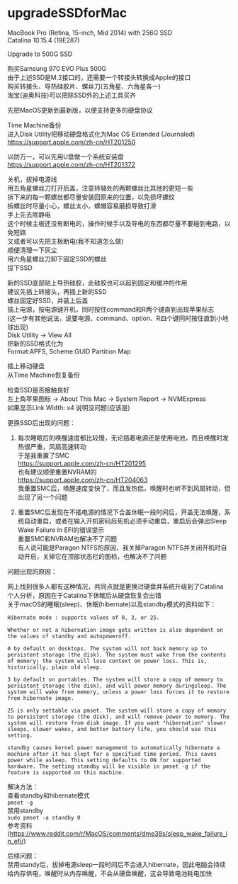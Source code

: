 # upgradeSSDforMac

MacBook Pro (Retina, 15-inch, Mid 2014) with 256G SSD   
Catalina 10.15.4 (19E287)  

Upgrade to 500G SSD  

购买Samsung 970 EVO Plus 500G  
由于上述SSD是M.2接口的，还需要一个转接头转换成Apple的接口  
购买转接头、导热硅胶片、螺丝刀(五角星、六角星各一)  
淘宝(迪奥科技)可以把除SSD外的上述工具买齐  

先把MacOS更新到最新版，以便支持更多的硬盘协议  

Time Machine备份  
进入Disk Utility把移动硬盘格式化为Mac OS Extended (Journaled)  
https://support.apple.com/zh-cn/HT201250  

以防万一，可以先用U盘做一个系统安装盘  
https://support.apple.com/zh-cn/HT201372  

关机，拔掉电源线  
用五角星螺丝刀打开后盖，注意转轴处的两颗螺丝比其他的更短一些  
拆下来的每一颗螺丝都尽量安装回原来的位置，以免损坏螺纹  
拆螺丝时尽量小心，螺丝太小，螺帽容易磨损导致打滑  
手上先去除静电  
这个时候主板还没有断电的，操作时候手以及导电的东西都尽量不要碰到电路，以免短路  
又或者可以先把主板断电(我不知道怎么做)  
顺便清理一下灰尘  
用六角星螺丝刀卸下固定SSD的螺丝  
拔下SSD  

新的SSD底部贴上导热硅胶，此硅胶也可以起到固定和缓冲的作用  
建议先插上转接头，再插上新的SSD  
螺丝固定好SSD，并装上后盖  
插上电源，按电源键开机，同时按住command和R两个键直到出现苹果标志  
(这一步有其他说法，说要电源、command、option、R四个键同时按住直到小地球出现)  
Disk Utility -> View All  
把新的SSD格式化为  
Format:APFS, Scheme:GUID Partition Map  

插上移动硬盘  
从Time Machine恢复备份  

检查SSD是否接触良好  
左上角苹果图标 -> About This Mac -> System Report -> NVMExpress  
如果显示Link Width:	x4 说明没问题(应该是)

更换SSD后出现的问题： 

1. 每次睡眠后的唤醒速度都比较慢，无论插着电源还是使用电池，而且唤醒时发热很严重，风扇高速转动  
于是我重置了SMC   
https://support.apple.com/zh-cn/HT201295  
也有建议顺便重置NVRAM的  
https://support.apple.com/zh-cn/HT204063  
我重置SMC后，唤醒速度变快了，而且发热低，唤醒时也听不到风扇转动，但出现了另一个问题   

2. 重置SMC后发现在不插电源的情况下合盖休眠一段时间后，开盖无法唤醒，系统自动重启，或者在输入开机密码后死机必须手动重启，重启后会弹出Sleep Wake Failure In EFI的错误提示  
重置SMC和NVRAM也解决不了问题  
有人说可能是Paragon NTFS的原因，我关掉Paragon NTFS并关闭开机时自动开启，关掉它在顶部状态栏的图标，也解决不了问题  

问题出现的原因：  

网上找到很多人都有这种情况，共同点就是更换过硬盘并系统升级到了Catalina  
个人分析，原因在于Catalina下休眠后从硬盘恢复会出错  
关于macOS的睡眠(sleep)、休眠(hibernate)以及standby模式的资料如下： 
```
Hibernate mode : supports values of 0, 3, or 25.

Whether or not a hibernation image gets written is also dependent on the values of standby and autopoweroff.

0 by default on desktops. The system will not back memory up to persistent storage (the disk). The system must wake from the contents of memory; the system will lose context on power loss. This is, historically, plain old sleep.

3 by default on portables. The system will store a copy of memory to persistent storage (the disk), and will power memory duringsleep. The system will wake from memory, unless a power loss forces it to restore from hibernate image.

25 is only settable via pmset. The system will store a copy of memory to persistent storage (the disk), and will remove power to memory. The system will restore from disk image. If you want "hibernation" slower sleeps, slower wakes, and better battery life, you should use this setting.

standby causes kernel power management to automatically hibernate a machine after it has slept for a specified time period. This saves power while asleep. This setting defaults to ON for supported hardware. The setting standby will be visible in pmset -g if the feature is supported on this machine.
```  

解决方法：  
查看standby和hibernate模式  
```pmset -g```  
禁用standby  
```sudo pmset -a standby 0```  
参考资料(https://www.reddit.com/r/MacOS/comments/dme38s/sleep_wake_failure_in_efi/)  

后续问题：  
禁用standy后，拔掉电源sleep一段时间后不会进入hibernate，因此电脑会持续给内存供电，唤醒时从内存唤醒，不会从硬盘唤醒，这会导致电池耗电加快  
